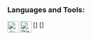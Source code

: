 ### Languages ​​and Tools:
[<img align="left" alt="Java" width="26px" src="https://raw.githubusercontent.com/jmnote/z-icons/master/svg/java.svg" />]
[<img align="left" alt="Git" width="26px" src="https://raw.githubusercontent.com/jmnote/z-icons/master/svg/git.svg" />]
